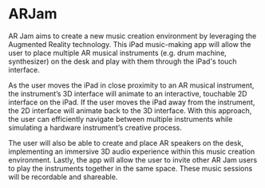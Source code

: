 # ARJam

AR Jam aims to create a new music creation environment by leveraging the Augmented Reality technology. This iPad music-making app will allow the user to place multiple AR musical instruments (e.g. drum machine, synthesizer) on the desk and play with them through the iPad's touch interface.

As the user moves the iPad in close proximity to an AR musical instrument, the instrument’s 3D interface will animate to an interactive, touchable 2D interface on the iPad. If the user moves the iPad away from the instrument, the 2D interface will animate back to the 3D interface. With this approach, the user can efficiently navigate between multiple instruments while simulating a hardware instrument’s creative process.

The user will also be able to create and place AR speakers on the desk, implementing an immersive 3D audio experience within this music creation environment.  Lastly, the app will allow the user to invite other AR Jam users to play the instruments together in the same space. These music sessions will be recordable and shareable.
